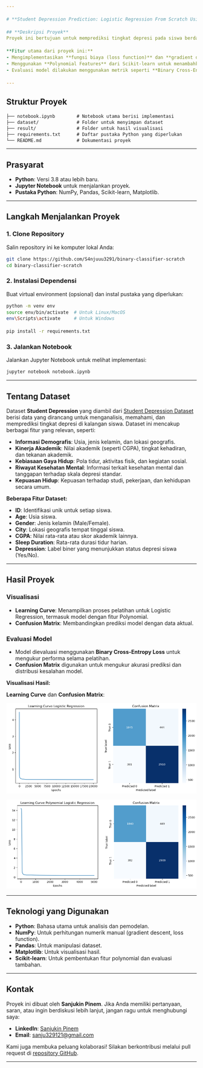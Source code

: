 ```yaml
---

# **Student Depression Prediction: Logistic Regression From Scratch Using Gradient Descent**

## **Deskripsi Proyek**
Proyek ini bertujuan untuk memprediksi tingkat depresi pada siswa berdasarkan berbagai fitur. Fokus utama adalah membangun algoritma **dari awal (from scratch)** untuk memahami konsep fundamental **machine learning**, khususnya Logistic Regression.

**Fitur utama dari proyek ini:**
- Mengimplementasikan **fungsi biaya (loss function)** dan **gradient descent** secara manual menggunakan **NumPy**.
- Menggunakan **Polynomial Features** dari Scikit-learn untuk menambahkan elemen non-linear dalam model.
- Evaluasi model dilakukan menggunakan metrik seperti **Binary Cross-Entropy Loss** dan visualisasi **Confusion Matrix**.

---
```


## **Struktur Proyek**
```
├── notebook.ipynb        # Notebook utama berisi implementasi
├── dataset/              # Folder untuk menyimpan dataset
├── result/               # Folder untuk hasil visualisasi
├── requirements.txt      # Daftar pustaka Python yang diperlukan
└── README.md             # Dokumentasi proyek
```

---

## **Prasyarat**
- **Python**: Versi 3.8 atau lebih baru.
- **Jupyter Notebook** untuk menjalankan proyek.
- **Pustaka Python**: NumPy, Pandas, Scikit-learn, Matplotlib.

---

## **Langkah Menjalankan Proyek**

### 1. Clone Repository
Salin repository ini ke komputer lokal Anda:
```bash
git clone https://github.com/S4njuuu3291/binary-classifier-scratch
cd binary-classifier-scratch
```

### 2. Instalasi Dependensi
Buat virtual environment (opsional) dan instal pustaka yang diperlukan:
```bash
python -m venv env
source env/bin/activate  # Untuk Linux/MacOS
env\Scripts\activate     # Untuk Windows

pip install -r requirements.txt
```

### 3. Jalankan Notebook
Jalankan Jupyter Notebook untuk melihat implementasi:
```bash
jupyter notebook notebook.ipynb
```

---

## **Tentang Dataset**
Dataset **Student Depression** yang diambil dari [Student Depression Dataset](https://www.kaggle.com/datasets/hopesb/student-depression-dataset/) berisi data yang dirancang untuk menganalisis, memahami, dan memprediksi tingkat depresi di kalangan siswa. Dataset ini mencakup berbagai fitur yang relevan, seperti:

- **Informasi Demografis**: Usia, jenis kelamin, dan lokasi geografis.
- **Kinerja Akademik**: Nilai akademik (seperti CGPA), tingkat kehadiran, dan tekanan akademik.
- **Kebiasaan Gaya Hidup**: Pola tidur, aktivitas fisik, dan kegiatan sosial.
- **Riwayat Kesehatan Mental**: Informasi terkait kesehatan mental dan tanggapan terhadap skala depresi standar.
- **Kepuasan Hidup**: Kepuasan terhadap studi, pekerjaan, dan kehidupan secara umum.

**Beberapa Fitur Dataset:**
- **ID**: Identifikasi unik untuk setiap siswa.
- **Age**: Usia siswa.
- **Gender**: Jenis kelamin (Male/Female).
- **City**: Lokasi geografis tempat tinggal siswa.
- **CGPA**: Nilai rata-rata atau skor akademik lainnya.
- **Sleep Duration**: Rata-rata durasi tidur harian.
- **Depression**: Label biner yang menunjukkan status depresi siswa (Yes/No).

---

## **Hasil Proyek**

### **Visualisasi**
- **Learning Curve**: Menampilkan proses pelatihan untuk Logistic Regression, termasuk model dengan fitur Polynomial.
- **Confusion Matrix**: Membandingkan prediksi model dengan data aktual.

### **Evaluasi Model**
- Model dievaluasi menggunakan **Binary Cross-Entropy Loss** untuk mengukur performa selama pelatihan.
- **Confusion Matrix** digunakan untuk mengukur akurasi prediksi dan distribusi kesalahan model.

**Visualisasi Hasil:**

**Learning Curve** dan **Confusion Matrix**:

![Learning Curve](result/logistic.png)

![Polynomial Learning Curve](result/polynomial_logistic.png)

---

## **Teknologi yang Digunakan**
- **Python**: Bahasa utama untuk analisis dan pemodelan.
- **NumPy**: Untuk perhitungan numerik manual (gradient descent, loss function).
- **Pandas**: Untuk manipulasi dataset.
- **Matplotlib**: Untuk visualisasi hasil.
- **Scikit-learn**: Untuk pembentukan fitur polynomial dan evaluasi tambahan.

---

## **Kontak**
Proyek ini dibuat oleh **Sanjukin Pinem**. Jika Anda memiliki pertanyaan, saran, atau ingin berdiskusi lebih lanjut, jangan ragu untuk menghubungi saya:
- **LinkedIn**: [Sanjukin Pinem](https://www.linkedin.com/in/sanjukin-pinem-55bb45330/)
- **Email**: sanju329121@gmail.com

Kami juga membuka peluang kolaborasi! Silakan berkontribusi melalui pull request di [repository GitHub](https://github.com/S4njuuu3291/binary-classifier-scratch).

--- 